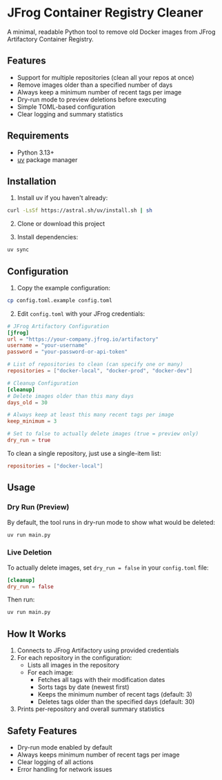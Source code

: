 # JFrog Container Registry Cleaner

A minimal, readable Python tool to remove old Docker images from JFrog Artifactory Container Registry.

## Features

- Support for multiple repositories (clean all your repos at once)
- Remove images older than a specified number of days
- Always keep a minimum number of recent tags per image
- Dry-run mode to preview deletions before executing
- Simple TOML-based configuration
- Clear logging and summary statistics

## Requirements

- Python 3.13+
- [uv](https://github.com/astral-sh/uv) package manager

## Installation

1. Install uv if you haven't already:

```bash
curl -LsSf https://astral.sh/uv/install.sh | sh
```

2. Clone or download this project

3. Install dependencies:

```bash
uv sync
```

## Configuration

1. Copy the example configuration:

```bash
cp config.toml.example config.toml
```

2. Edit `config.toml` with your JFrog credentials:

```toml
# JFrog Artifactory Configuration
[jfrog]
url = "https://your-company.jfrog.io/artifactory"
username = "your-username"
password = "your-password-or-api-token"

# List of repositories to clean (can specify one or many)
repositories = ["docker-local", "docker-prod", "docker-dev"]

# Cleanup Configuration
[cleanup]
# Delete images older than this many days
days_old = 30

# Always keep at least this many recent tags per image
keep_minimum = 3

# Set to false to actually delete images (true = preview only)
dry_run = true
```

To clean a single repository, just use a single-item list:

```toml
repositories = ["docker-local"]
```

## Usage

### Dry Run (Preview)

By default, the tool runs in dry-run mode to show what would be deleted:

```bash
uv run main.py
```

### Live Deletion

To actually delete images, set `dry_run = false` in your `config.toml` file:

```toml
[cleanup]
dry_run = false
```

Then run:

```bash
uv run main.py
```

## How It Works

1. Connects to JFrog Artifactory using provided credentials
2. For each repository in the configuration:
   - Lists all images in the repository
   - For each image:
     - Fetches all tags with their modification dates
     - Sorts tags by date (newest first)
     - Keeps the minimum number of recent tags (default: 3)
     - Deletes tags older than the specified days (default: 30)
3. Prints per-repository and overall summary statistics

## Safety Features

- Dry-run mode enabled by default
- Always keeps minimum number of recent tags per image
- Clear logging of all actions
- Error handling for network issues
